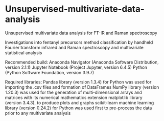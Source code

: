 # Unsupervised-multivariate-data-analysis
Unsupervised multivariate data analysis for FT-IR and Raman spectroscopy 

Investigations into fentanyl precursors method classification by handheld Fourier transform infrared and Raman spectroscopy and multivariate statistical analysis

Recommended build:
  Anaconda Navigator (Anaconda Software Distribution, version 2.1.1) 
  Jupyter Notebook (Project Jupyter, version 6.4.5) 
  Python (Python Software Foundation, version 3.9.7)

Required libraries:
  Pandas library (version 1.3.4) for Python was used for importing the .csv files and formation of DataFrames
  NumPy library (version 1.20.3) was used for the generation of multi-dimensional arrays and matrices with its numerical mathematics extension
  matplotlib library (version 3.4.3), to produce plots and graphs
  scikit-learn machine learning library (version 0.24.2) for Python was used first to pre-process the data prior to any multivariate analysis
